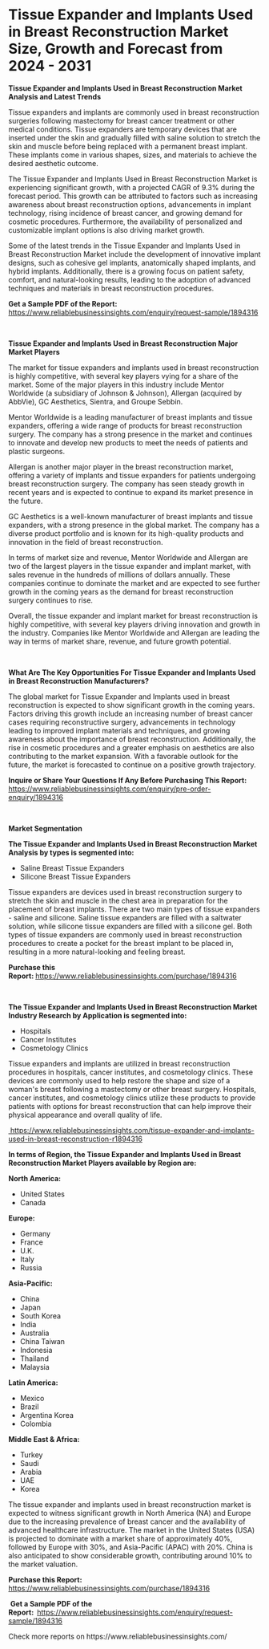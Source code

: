 <p><h1>Tissue Expander and Implants Used in Breast Reconstruction Market Size, Growth and Forecast from 2024 - 2031</h1></p><p><strong>Tissue Expander and Implants Used in Breast Reconstruction Market Analysis and Latest Trends</strong></p>
<p><p>Tissue expanders and implants are commonly used in breast reconstruction surgeries following mastectomy for breast cancer treatment or other medical conditions. Tissue expanders are temporary devices that are inserted under the skin and gradually filled with saline solution to stretch the skin and muscle before being replaced with a permanent breast implant. These implants come in various shapes, sizes, and materials to achieve the desired aesthetic outcome.</p><p>The Tissue Expander and Implants Used in Breast Reconstruction Market is experiencing significant growth, with a projected CAGR of 9.3% during the forecast period. This growth can be attributed to factors such as increasing awareness about breast reconstruction options, advancements in implant technology, rising incidence of breast cancer, and growing demand for cosmetic procedures. Furthermore, the availability of personalized and customizable implant options is also driving market growth.</p><p>Some of the latest trends in the Tissue Expander and Implants Used in Breast Reconstruction Market include the development of innovative implant designs, such as cohesive gel implants, anatomically shaped implants, and hybrid implants. Additionally, there is a growing focus on patient safety, comfort, and natural-looking results, leading to the adoption of advanced techniques and materials in breast reconstruction procedures.</p></p>
<p><strong>Get a Sample PDF of the Report:&nbsp;</strong> <a href="https://www.reliablebusinessinsights.com/enquiry/request-sample/1894316">https://www.reliablebusinessinsights.com/enquiry/request-sample/1894316</a></p>
<p>&nbsp;</p>
<p><strong>Tissue Expander and Implants Used in Breast Reconstruction Major Market Players</strong></p>
<p><p>The market for tissue expanders and implants used in breast reconstruction is highly competitive, with several key players vying for a share of the market. Some of the major players in this industry include Mentor Worldwide (a subsidiary of Johnson & Johnson), Allergan (acquired by AbbVie), GC Aesthetics, Sientra, and Groupe Sebbin.</p><p>Mentor Worldwide is a leading manufacturer of breast implants and tissue expanders, offering a wide range of products for breast reconstruction surgery. The company has a strong presence in the market and continues to innovate and develop new products to meet the needs of patients and plastic surgeons.</p><p>Allergan is another major player in the breast reconstruction market, offering a variety of implants and tissue expanders for patients undergoing breast reconstruction surgery. The company has seen steady growth in recent years and is expected to continue to expand its market presence in the future.</p><p>GC Aesthetics is a well-known manufacturer of breast implants and tissue expanders, with a strong presence in the global market. The company has a diverse product portfolio and is known for its high-quality products and innovation in the field of breast reconstruction.</p><p>In terms of market size and revenue, Mentor Worldwide and Allergan are two of the largest players in the tissue expander and implant market, with sales revenue in the hundreds of millions of dollars annually. These companies continue to dominate the market and are expected to see further growth in the coming years as the demand for breast reconstruction surgery continues to rise.</p><p>Overall, the tissue expander and implant market for breast reconstruction is highly competitive, with several key players driving innovation and growth in the industry. Companies like Mentor Worldwide and Allergan are leading the way in terms of market share, revenue, and future growth potential.</p></p>
<p>&nbsp;</p>
<p><strong>What Are The Key Opportunities For Tissue Expander and Implants Used in Breast Reconstruction Manufacturers?</strong></p>
<p><p>The global market for Tissue Expander and Implants used in breast reconstruction is expected to show significant growth in the coming years. Factors driving this growth include an increasing number of breast cancer cases requiring reconstructive surgery, advancements in technology leading to improved implant materials and techniques, and growing awareness about the importance of breast reconstruction. Additionally, the rise in cosmetic procedures and a greater emphasis on aesthetics are also contributing to the market expansion. With a favorable outlook for the future, the market is forecasted to continue on a positive growth trajectory.</p></p>
<p><strong>Inquire or Share Your Questions If Any Before Purchasing This Report:</strong> <a href="https://www.reliablebusinessinsights.com/enquiry/pre-order-enquiry/1894316">https://www.reliablebusinessinsights.com/enquiry/pre-order-enquiry/1894316</a></p>
<p>&nbsp;</p>
<p><strong>Market Segmentation</strong></p>
<p><strong>The Tissue Expander and Implants Used in Breast Reconstruction Market Analysis by types is segmented into:</strong></p>
<p><ul><li>Saline Breast Tissue Expanders</li><li>Silicone Breast Tissue Expanders</li></ul></p>
<p><p>Tissue expanders are devices used in breast reconstruction surgery to stretch the skin and muscle in the chest area in preparation for the placement of breast implants. There are two main types of tissue expanders - saline and silicone. Saline tissue expanders are filled with a saltwater solution, while silicone tissue expanders are filled with a silicone gel. Both types of tissue expanders are commonly used in breast reconstruction procedures to create a pocket for the breast implant to be placed in, resulting in a more natural-looking and feeling breast.</p></p>
<p><strong>Purchase this Report:&nbsp;</strong><a href="https://www.reliablebusinessinsights.com/purchase/1894316">https://www.reliablebusinessinsights.com/purchase/1894316</a></p>
<p>&nbsp;</p>
<p><strong>The Tissue Expander and Implants Used in Breast Reconstruction Market Industry Research by Application is segmented into:</strong></p>
<p><ul><li>Hospitals</li><li>Cancer Institutes</li><li>Cosmetology Clinics</li></ul></p>
<p><p>Tissue expanders and implants are utilized in breast reconstruction procedures in hospitals, cancer institutes, and cosmetology clinics. These devices are commonly used to help restore the shape and size of a woman's breast following a mastectomy or other breast surgery. Hospitals, cancer institutes, and cosmetology clinics utilize these products to provide patients with options for breast reconstruction that can help improve their physical appearance and overall quality of life.</p></p>
<p><a href="https://www.reliablebusinessinsights.com/tissue-expander-and-implants-used-in-breast-reconstruction-r1894316">&nbsp;https://www.reliablebusinessinsights.com/tissue-expander-and-implants-used-in-breast-reconstruction-r1894316</a></p>
<p><strong>In terms of Region, the Tissue Expander and Implants Used in Breast Reconstruction Market Players available by Region are:</strong></p>
<p>
    <p> <strong> North America: </strong>
        <ul>
            <li>United States</li>
            <li>Canada</li>
        </ul>
        </p> 
    <p> <strong> Europe: </strong>
        <ul>
            <li>Germany</li>
            <li>France</li>
            <li>U.K.</li>
            <li>Italy</li>
            <li>Russia</li>
        </ul>
        </p> 
    <p> <strong> Asia-Pacific: </strong>
        <ul>
            <li>China</li>
            <li>Japan</li>
            <li>South Korea</li>
            <li>India</li>
            <li>Australia</li>
            <li>China Taiwan</li>
            <li>Indonesia</li>
            <li>Thailand</li>
            <li>Malaysia</li>
        </ul>
        </p> 
    <p> <strong> Latin America: </strong>
        <ul>
            <li>Mexico</li>
            <li>Brazil</li>
            <li>Argentina Korea</li>
            <li>Colombia</li>
        </ul>
        </p> 
    <p> <strong> Middle East & Africa: </strong>
        <ul>
            <li>Turkey</li>
            <li>Saudi</li>
            <li>Arabia</li>
            <li>UAE</li>
            <li>Korea</li>
        </ul>
    </p>
    </p>
<p><p>The tissue expander and implants used in breast reconstruction market is expected to witness significant growth in North America (NA) and Europe due to the increasing prevalence of breast cancer and the availability of advanced healthcare infrastructure. The market in the United States (USA) is projected to dominate with a market share of approximately 40%, followed by Europe with 30%, and Asia-Pacific (APAC) with 20%. China is also anticipated to show considerable growth, contributing around 10% to the market valuation.</p></p>
<p><strong>Purchase this Report: </strong><a href="https://www.reliablebusinessinsights.com/purchase/1894316">https://www.reliablebusinessinsights.com/purchase/1894316</a></p>
<p>&nbsp;<strong>Get a Sample PDF of the Report:&nbsp;&nbsp;</strong><a href="https://www.reliablebusinessinsights.com/enquiry/request-sample/1894316">https://www.reliablebusinessinsights.com/enquiry/request-sample/1894316</a></p>
<p><strong></strong></p>
<p>Check more reports on https://www.reliablebusinessinsights.com/</p>